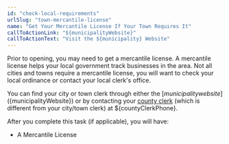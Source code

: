 ```yaml
---
id: "check-local-requirements"
urlSlug: "town-mercantile-license"
name: "Get Your Mercantile License If Your Town Requires It"
callToActionLink: "${municipalityWebsite}"
callToActionText: "Visit the ${municipality} Website"
---
```

Prior to opening, you may need to get a mercantile license. A mercantile license helps your local government track businesses in the area. Not all cities and towns require a mercantile license, you will want to check your local ordinance or contact your local clerk's office.

You can find your city or town clerk through either the [${municipality} website](${municipalityWebsite}) or by contacting your [county clerk](${countyClerkWebsite}) (which is different from your city/town clerk) at ${countyClerkPhone}.

After you complete this task (if applicable), you will have:
- A Mercantile License
